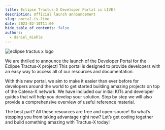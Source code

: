 ```yaml
---
title: Eclipse Tractus-X Developer Portal is LIVE!
description: Official launch announcement
slug: portal-is-live
date: 2023-02-10T11:00
hide_table_of_contents: false
authors:
  - daniel_miehle
---
```


![eclipse tractus x logo](@site/static/img/logo-blog.png)

We are thrilled to announce the launch of the Developer Portal for the Eclipse Tractus-X project! This portal is designed to provide developers with an easy way to access all of our resources and documentation.

<!--truncate-->

With this new portal, we aim to make it easier than ever before for developers around the world to get started building amazing projects on top of the Catena-X network. We have included our initial KITs and developer guides that will help you develop your solution. Step by step we will also provide a comprehensive overview of useful reference material.

The best part? All these resources are free and open-source! So what’s stopping you from taking advantage right now? Let’s get coding together and build something amazing with Tractus-X today!
